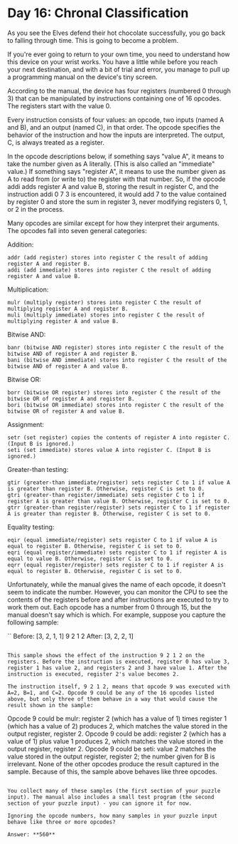 # Day 16: Chronal Classification

As you see the Elves defend their hot chocolate successfully, you go back to falling through time. This is going to become a problem.

If you're ever going to return to your own time, you need to understand how this device on your wrist works. You have a little while before you reach your next destination, and with a bit of trial and error, you manage to pull up a programming manual on the device's tiny screen.

According to the manual, the device has four registers (numbered 0 through 3) that can be manipulated by instructions containing one of 16 opcodes. The registers start with the value 0.

Every instruction consists of four values: an opcode, two inputs (named A and B), and an output (named C), in that order. The opcode specifies the behavior of the instruction and how the inputs are interpreted. The output, C, is always treated as a register.

In the opcode descriptions below, if something says "value A", it means to take the number given as A literally. (This is also called an "immediate" value.) If something says "register A", it means to use the number given as A to read from (or write to) the register with that number. So, if the opcode addi adds register A and value B, storing the result in register C, and the instruction addi 0 7 3 is encountered, it would add 7 to the value contained by register 0 and store the sum in register 3, never modifying registers 0, 1, or 2 in the process.

Many opcodes are similar except for how they interpret their arguments. The opcodes fall into seven general categories:

Addition:

```
addr (add register) stores into register C the result of adding register A and register B.
addi (add immediate) stores into register C the result of adding register A and value B.
```

Multiplication:

```
mulr (multiply register) stores into register C the result of multiplying register A and register B.
muli (multiply immediate) stores into register C the result of multiplying register A and value B.
```
Bitwise AND:

```
banr (bitwise AND register) stores into register C the result of the bitwise AND of register A and register B.
bani (bitwise AND immediate) stores into register C the result of the bitwise AND of register A and value B.
```

Bitwise OR:

```
borr (bitwise OR register) stores into register C the result of the bitwise OR of register A and register B.
bori (bitwise OR immediate) stores into register C the result of the bitwise OR of register A and value B.
```

Assignment:

```
setr (set register) copies the contents of register A into register C. (Input B is ignored.)
seti (set immediate) stores value A into register C. (Input B is ignored.)
```

Greater-than testing:

```
gtir (greater-than immediate/register) sets register C to 1 if value A is greater than register B. Otherwise, register C is set to 0.
gtri (greater-than register/immediate) sets register C to 1 if register A is greater than value B. Otherwise, register C is set to 0.
gtrr (greater-than register/register) sets register C to 1 if register A is greater than register B. Otherwise, register C is set to 0.
```

Equality testing:

```
eqir (equal immediate/register) sets register C to 1 if value A is equal to register B. Otherwise, register C is set to 0.
eqri (equal register/immediate) sets register C to 1 if register A is equal to value B. Otherwise, register C is set to 0.
eqrr (equal register/register) sets register C to 1 if register A is equal to register B. Otherwise, register C is set to 0.
```
Unfortunately, while the manual gives the name of each opcode, it doesn't seem to indicate the number. However, you can monitor the CPU to see the contents of the registers before and after instructions are executed to try to work them out. Each opcode has a number from 0 through 15, but the manual doesn't say which is which. For example, suppose you capture the following sample:

``
Before: [3, 2, 1, 1]
9 2 1 2
After:  [3, 2, 2, 1]
```

This sample shows the effect of the instruction 9 2 1 2 on the registers. Before the instruction is executed, register 0 has value 3, register 1 has value 2, and registers 2 and 3 have value 1. After the instruction is executed, register 2's value becomes 2.

The instruction itself, 9 2 1 2, means that opcode 9 was executed with A=2, B=1, and C=2. Opcode 9 could be any of the 16 opcodes listed above, but only three of them behave in a way that would cause the result shown in the sample:

```
Opcode 9 could be mulr: register 2 (which has a value of 1) times register 1 (which has a value of 2) produces 2, which matches the value stored in the output register, register 2.
Opcode 9 could be addi: register 2 (which has a value of 1) plus value 1 produces 2, which matches the value stored in the output register, register 2.
Opcode 9 could be seti: value 2 matches the value stored in the output register, register 2; the number given for B is irrelevant.
None of the other opcodes produce the result captured in the sample. Because of this, the sample above behaves like three opcodes.
```

You collect many of these samples (the first section of your puzzle input). The manual also includes a small test program (the second section of your puzzle input) - you can ignore it for now.

Ignoring the opcode numbers, how many samples in your puzzle input behave like three or more opcodes?

Answer: **560**
